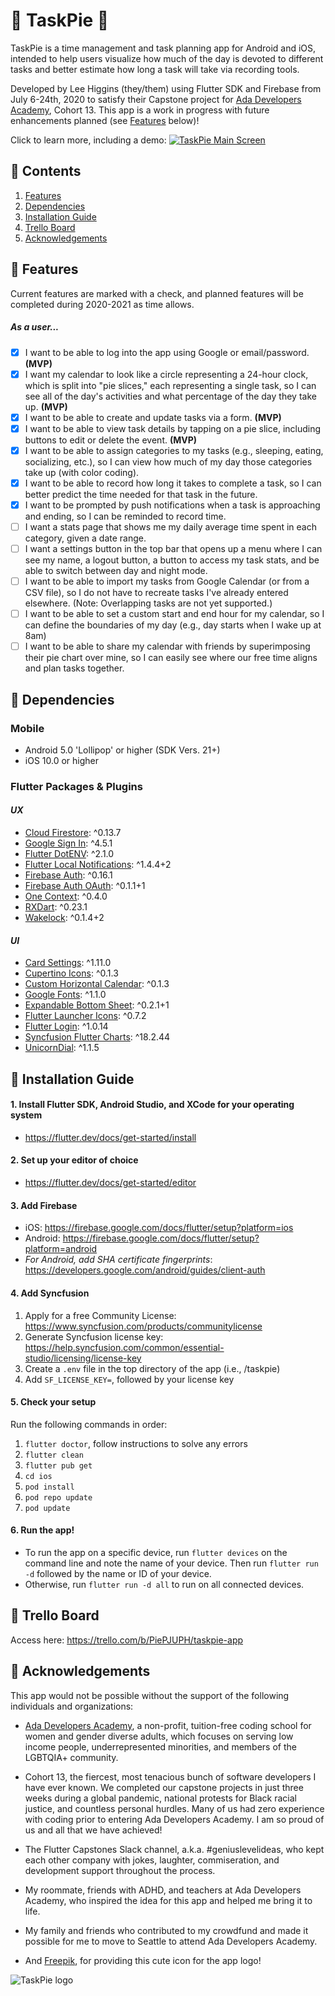 # 🥧 TaskPie 🥧

TaskPie is a time management and task planning app for Android and iOS, intended to help users visualize how much of the day is devoted to different tasks and
better estimate how long a task will take via recording tools.

Developed by Lee Higgins (they/them) using Flutter SDK and Firebase from July 6-24th, 2020 to satisfy their Capstone project for [Ada Developers Academy](https://adadevelopersacademy.org/), Cohort 13. This app is a work in progress with future enhancements planned (see [Features](#features) below)!

Click to learn more, including a demo:
[![TaskPie Main Screen](https://i.imgur.com/tqwuaWn.png)](https://youtu.be/-evC9avD0hI)

## 🥧 Contents

1. [Features](#-features)
2. [Dependencies](#-dependencies)
3. [Installation Guide](#-installation-guide)
4. [Trello Board](#-trello-board)
5. [Acknowledgements](#-acknowledgements)

## 🥧 Features

Current features are marked with a check, and planned features will be completed during 2020-2021 as time allows.
##### As a user...
- [x] I want to be able to log into the app using Google or email/password. **(MVP)**
- [x] I want my calendar to look like a circle representing a 24-hour clock, which is split into "pie slices," each representing a single task, so I can see all of the day's activities and what percentage of the day they take up. **(MVP)**
- [x] I want to be able to create and update tasks via a form. **(MVP)**
- [x] I want to be able to view task details by tapping on a pie slice, including buttons to edit or delete the event. **(MVP)**
- [x] I want to be able to assign categories to my tasks (e.g., sleeping, eating, socializing, etc.), so I can view how much of my day those categories take up (with color coding).
- [x] I want to be able to record how long it takes to complete a task, so I can better predict the time needed for that task in the future.
- [x] I want to be prompted by push notifications when a task is approaching and ending, so I can be reminded to record time.
- [ ] I want a stats page that shows me my daily average time spent in each category, given a date range.
- [ ] I want a settings button in the top bar that opens up a menu where I can see my name, a logout button, a button to access my task stats, and be able to switch between day and night mode.
- [ ] I want to be able to import my tasks from Google Calendar (or from a CSV file), so I do not have to recreate tasks I've already entered elsewhere. (Note: Overlapping tasks are not yet supported.)
- [ ] I want to be able to set a custom start and end hour for my calendar, so I can define the boundaries of my day (e.g., day starts when I wake up at 8am)
- [ ] I want to be able to share my calendar with friends by superimposing their pie chart over mine, so I can easily see where our free time aligns and plan tasks together.

## 🥧 Dependencies

### Mobile
- Android 5.0 'Lollipop' or higher (SDK Vers. 21+)
- iOS 10.0 or higher

### Flutter Packages & Plugins

#### *UX*
- [Cloud Firestore](https://pub.dev/packages/cloud_firestore): ^0.13.7
- [Google Sign In](https://pub.dev/packages/google_sign_in): ^4.5.1
- [Flutter DotENV](https://pub.dev/packages/flutter_dotenv): ^2.1.0
- [Flutter Local Notifications](https://pub.dev/packages/flutter_local_notifications): ^1.4.4+2
- [Firebase Auth](https://pub.dev/packages/firebase_auth): ^0.16.1
- [Firebase Auth OAuth](https://pub.dev/packages/firebase_auth_oauth): ^0.1.1+1
- [One Context](https://pub.dev/packages/one_context): ^0.4.0
- [RXDart](https://pub.dev/packages/rxdart): ^0.23.1
- [Wakelock](https://pub.dev/packages/wakelock): ^0.1.4+2

#### *UI*
- [Card Settings](https://pub.dev/packages/card_settings): ^1.11.0
- [Cupertino Icons](https://pub.dev/packages/cupertino_icons): ^0.1.3
- [Custom Horizontal Calendar](https://pub.dev/packages/custom_horizontal_calendar): ^0.1.3
- [Google Fonts](https://pub.dev/packages/google_fonts): ^1.1.0
- [Expandable Bottom Sheet](https://pub.dev/packages/expandable_bottom_sheet): ^0.2.1+1 
- [Flutter Launcher Icons](https://pub.dev/packages/flutter_launcher_icons): ^0.7.2
- [Flutter Login](https://pub.dev/packages/flutter_login): ^1.0.14
- [Syncfusion Flutter Charts](https://pub.dev/packages/syncfusion_flutter_charts): ^18.2.44
- [UnicornDial](https://pub.dev/packages/unicorndial): ^1.1.5

## 🥧 Installation Guide

#### 1. Install Flutter SDK, Android Studio, and XCode for your operating system
- https://flutter.dev/docs/get-started/install

#### 2. Set up your editor of choice
- https://flutter.dev/docs/get-started/editor

#### 3. Add Firebase
- iOS: https://firebase.google.com/docs/flutter/setup?platform=ios
- Android: https://firebase.google.com/docs/flutter/setup?platform=android
- *For Android, add SHA certificate fingerprints*: https://developers.google.com/android/guides/client-auth

#### 4. Add Syncfusion
1. Apply for a free Community License: https://www.syncfusion.com/products/communitylicense
2. Generate Syncfusion license key: https://help.syncfusion.com/common/essential-studio/licensing/license-key
3. Create a `.env` file in the top directory of the app (i.e., /taskpie)
4. Add `SF_LICENSE_KEY=`, followed by your license key

#### 5. Check your setup
Run the following commands in order:
1. `flutter doctor`, follow instructions to solve any errors
2. `flutter clean`
3. `flutter pub get`
4. `cd ios`
5. `pod install`
6. `pod repo update`
7. `pod update`

#### 6. Run the app!
- To run the app on a specific device, run `flutter devices` on the command line and note the name of your device. Then run `flutter run -d` followed by the name or ID of your device.
- Otherwise, run `flutter run -d all` to run on all connected devices.

## 🥧 Trello Board

Access here: https://trello.com/b/PiePJUPH/taskpie-app

## 🥧 Acknowledgements

This app would not be possible without the support of the following individuals and organizations: 

- [Ada Developers Academy](https://adadevelopersacademy.org/), a non-profit, tuition-free coding school for women and gender diverse adults, which focuses on serving low income people, underrepresented minorities, and members of the LGBTQIA+ community.

- Cohort 13, the fiercest, most tenacious bunch of software developers I have ever known. We completed our capstone projects in just three weeks during a global pandemic, national protests for Black racial justice, and countless personal hurdles. Many of us had zero experience with coding prior to entering Ada Developers Academy. I am so proud of us and all that we have achieved!

- The Flutter Capstones Slack channel, a.k.a. #geniuslevelideas, who kept each other company with jokes, laughter, commiseration, and development support throughout the process.

- My roommate, friends with ADHD, and teachers at Ada Developers Academy, who inspired the idea for this app and helped me bring it to life.

- My family and friends who contributed to my crowdfund and made it possible for me to move to Seattle to attend Ada Developers Academy. 

- And [Freepik](http://www.freepik.com/), for providing this cute icon for the app logo!

![TaskPie logo](https://imgur.com/AV22W8h.png)